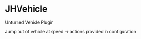 # JHVehicle
Unturned Vehicle Plugin


Jump out of vehicle at speed -> actions provided in configuration
